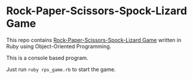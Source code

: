 # Rock-Paper-Scissors-Spock-Lizard Game

This repo contains [Rock-Paper-Scissors-Spock-Lizard Game](http://www.samkass.com/theories/RPSSL.html) written in Ruby using Object-Oriented Programming.

This is a console based program.

Just run `ruby rps_game.rb` to start the game.
